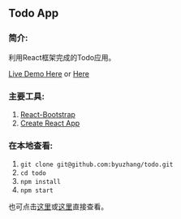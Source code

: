 ## Todo App

### 简介:

利用React框架完成的Todo应用。

[Live Demo Here](https://byuzhang.github.io/todo/) or [Here](http://byuzhang-todo.surge.sh/)

### 主要工具:

1. [React-Bootstrap](https://react-bootstrap.github.io/)
1. [Create React App](https://github.com/facebookincubator/create-react-app)


### 在本地查看:

1. `git clone git@github.com:byuzhang/todo.git`
2. `cd todo`
3. `npm install`
4. `npm start`

也可点击[这里](https://byuzhang.github.io/todo/)或[这里](http://byuzhang-todo.surge.sh/)直接查看。
